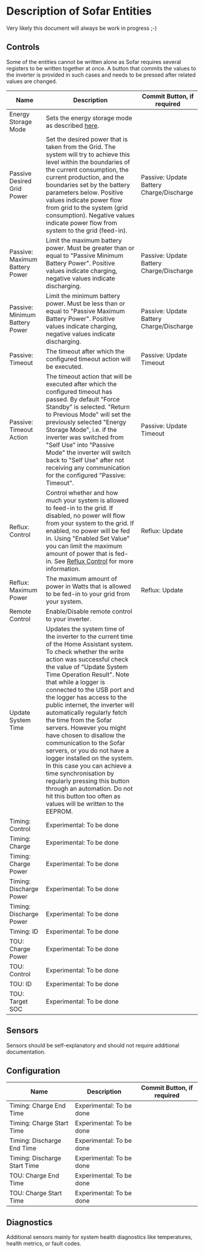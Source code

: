 # Description of Sofar Entities

Very likely this document will always be work in progress ;-)

## Controls

Some of the entities cannot be written alone as Sofar requires several registers to be written together at once. A button that commits the values to the inverter is provided in such cases and needs to be pressed after related values are changed.

| Name | Description | Commit Button, if required |
| ---- | ----------- | -------------------------- |
| Energy Storage Mode | Sets the energy storage mode as described [here](sofar-energy-storage-modes.md). | |
| Passive Desired Grid Power | Set the desired power that is taken from the Grid. The system will try to achieve this level within the boundaries of the current consumption, the current production, and the boundaries set by the battery parameters below. Positive values indicate power flow from grid to the system (grid consumption). Negative values indicate power flow from system to the grid (feed-in). | Passive: Update Battery Charge/Discharge |
| Passive: Maximum Battery Power | Limit the maximum battery power. Must be greater than or equal to "Passive Minimum Battery Power". Positive values indicate charging, negative values indicate discharging. | Passive: Update Battery Charge/Discharge |
| Passive: Minimum Battery Power | Limit the minimum battery power. Must be less than or equal to "Passive Maximum Battery Power". Positive values indicate charging, negative values indicate discharging. | Passive: Update Battery Charge/Discharge |
| Passive: Timeout | The timeout after which the configured timeout action will be executed. | Passive: Update Timeout |
| Passive: Timeout Action | The timeout action that will be executed after which the configured timeout has passed. By default "Force Standby" is selected. "Return to Previous Mode" will set the previously selected "Energy Storage Mode", i.e. if the inverter was switched from "Self Use" into "Passive Mode" the inverter will switch back to "Self Use" after not receiving any communication for the configured "Passive: Timeout". | Passive: Update Timeout |
| Reflux: Control | Control whether and how much your system is allowed to feed-in to the grid. If disabled, no power will flow from your system to the grid. If enabled, no power will be fed in. Using "Enabled Set Value" you can limit the maximum amount of power that is fed-in. See [Reflux Control](sofar-reflux-control.md) for more information. | Reflux: Update |
| Reflux: Maximum Power | The maximum amount of power in Watts that is allowed to be fed-in to your grid from your system. | Reflux: Update |
| Remote Control| Enable/Disable remote control to your inverter. |  |
| Update System Time | Updates the system time of the inverter to the current time of the Home Assistant system. To check whether the write action was successful check the value of "Update System Time Operation Result". Note that while a logger is connected to the USB port and the logger has access to the public internet, the inverter will automatically regularly fetch the time from the Sofar servers. However you might have chosen to disallow the communication to the Sofar servers, or you do not have a logger installed on the system. In this case you can achieve a time synchronisation by regularly pressing this button through an automation. Do not hit this button too often as values will be written to the EEPROM.| |
| Timing: Control | Experimental: To be done |  |
| Timing: Charge | Experimental: To be done |  |
| Timing: Charge Power | Experimental: To be done | |
| Timing: Discharge Power | Experimental: To be done | |
| Timing: Discharge Power | Experimental: To be done | |
| Timing: ID| Experimental: To be done | |
| TOU: Charge Power| Experimental: To be done | |
| TOU: Control | Experimental: To be done | |
| TOU: ID | Experimental: To be done | |
| TOU: Target SOC | Experimental: To be done | |


## Sensors

Sensors should be self-explanatory and should not require additional documentation.

## Configuration
| Name | Description | Commit Button, if required |
| ---- | ----------- | -------------------------- |
| Timing: Charge End Time | Experimental: To be done | |
| Timing: Charge Start Time | Experimental: To be done | |
| Timing: Discharge End Time | Experimental: To be done | |
| Timing: Discharge Start Time | Experimental: To be done | |
| TOU: Charge End Time | Experimental: To be done | |
| TOU: Charge Start Time | Experimental: To be done | |


## Diagnostics

Additional sensors mainly for system health diagnostics like temperatures, health metrics, or fault codes.